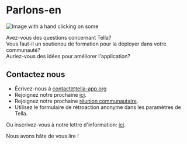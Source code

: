 <div className="section" id="get-in-touch">
    <h1>Parlons-en</h1>
    <div className="columns">
        <div className="column">
            <img className="home-illustrations" src="img/contact.png" alt="Image with a hand clicking on some"/>
        </div>
        <div className="column">
            <p>
                Avez-vous des questions concernant Tella?<br/> 
                Vous faut-il un soutienou de formation pour la déployer dans votre communauté?<br/>
                Auriez-vous des idées pour améliorer l'application?<br/>
            </p>
            <h2>Contactez nous</h2>
            <ul>
                <li> Écrivez-nous à <a href="mailto:contact@tella-app.org">contact@tella-app.org</a></li>
                <li> Rejoignez notre prochaine <a href="https://calendly.com/d/grp-5v7-rjf/tella-meeting">ici</a>.</li>
                <li> Rejoignez notre prochaine <a href="community-meetings">réunion communautaire</a>.</li>
                <li> Utilisez le formulaire de rétroaction anonyme dans les paramètres de Tella.</li>
            </ul>
            <p> Ou inscrivez-vous à notre lettre d'information: <a href="https://blog.wearehorizontal.org/tag/tella/">ici</a>. </p>
            <p>Nous avons hâte de vous lire !</p>
        </div>
    </div>
</div>